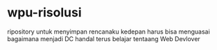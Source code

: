 # wpu-risolusi
ripository untuk menyimpan rencanaku kedepan
harus bisa menguasai bagaimana menjadi DC handal
terus belajar tentaang Web Devlover
